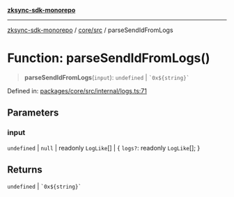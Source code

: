 [**zksync-sdk-monorepo**](../../../README.md)

---

[zksync-sdk-monorepo](../../../README.md) / [core/src](../README.md) / parseSendIdFromLogs

# Function: parseSendIdFromLogs()

> **parseSendIdFromLogs**(`input`): `undefined` \| `` `0x${string}` ``

Defined in: [packages/core/src/internal/logs.ts:71](https://github.com/dutterbutter/zksync-sdk/blob/128d557933eb10f01edd78c0b3392137ca480daf/packages/core/src/internal/logs.ts#L71)

## Parameters

### input

`undefined` | `null` | readonly `LogLike`[] | \{ `logs?`: readonly `LogLike`[]; \}

## Returns

`undefined` \| `` `0x${string}` ``
